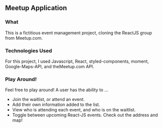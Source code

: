 ## Meetup Application

### What
This is a fictitious event management project, cloning the ReactJS group from Meetup.com.

### Technologies Used
For this project, I used Javascript, React, styled-components, moment, Google-Maps-API, and theMeetup.com API.

### Play Around!
Feel free to play around! A user has the ability to ...
- Join the waitlist, or attend an event. 
- Add their own information added to the list.
- View who is attending each event, and who is on the waitlist.
- Toggle between upcoming React-JS events. Check out the address and map! 